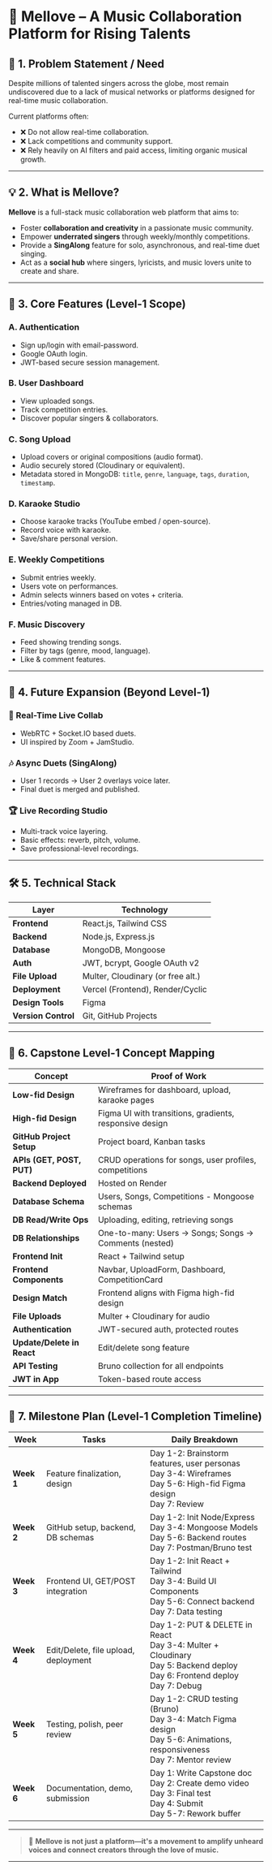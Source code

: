 # 🎵 Mellove – A Music Collaboration Platform for Rising Talents

## 🚨 1. Problem Statement / Need

Despite millions of talented singers across the globe, most remain undiscovered due to a lack of musical networks or platforms designed for real-time music collaboration.

Current platforms often:

- ❌ Do not allow real-time collaboration.
- ❌ Lack competitions and community support.
- ❌ Rely heavily on AI filters and paid access, limiting organic musical growth.

---

## 💡 2. What is Mellove?

**Mellove** is a full-stack music collaboration web platform that aims to:

- Foster **collaboration and creativity** in a passionate music community.
- Empower **underrated singers** through weekly/monthly competitions.
- Provide a **SingAlong** feature for solo, asynchronous, and real-time duet singing.
- Act as a **social hub** where singers, lyricists, and music lovers unite to create and share.

---

## 🌟 3. Core Features (Level-1 Scope)

### A. Authentication

- Sign up/login with email-password.
- Google OAuth login.
- JWT-based secure session management.

### B. User Dashboard

- View uploaded songs.
- Track competition entries.
- Discover popular singers & collaborators.

### C. Song Upload

- Upload covers or original compositions (audio format).
- Audio securely stored (Cloudinary or equivalent).
- Metadata stored in MongoDB: `title`, `genre`, `language`, `tags`, `duration`, `timestamp`.

### D. Karaoke Studio

- Choose karaoke tracks (YouTube embed / open-source).
- Record voice with karaoke.
- Save/share personal version.

### E. Weekly Competitions

- Submit entries weekly.
- Users vote on performances.
- Admin selects winners based on votes + criteria.
- Entries/voting managed in DB.

### F. Music Discovery

- Feed showing trending songs.
- Filter by tags (genre, mood, language).
- Like & comment features.

---

## 🔮 4. Future Expansion (Beyond Level-1)

### 🎤 Real-Time Live Collab

- WebRTC + Socket.IO based duets.
- UI inspired by Zoom + JamStudio.

### 🎶 Async Duets (SingAlong)

- User 1 records → User 2 overlays voice later.
- Final duet is merged and published.

### 🏆 Live Recording Studio

- Multi-track voice layering.
- Basic effects: reverb, pitch, volume.
- Save professional-level recordings.

---

## 🛠 5. Technical Stack

| Layer               | Technology                        |
| ------------------- | --------------------------------- |
| **Frontend**        | React.js, Tailwind CSS            |
| **Backend**         | Node.js, Express.js               |
| **Database**        | MongoDB, Mongoose                 |
| **Auth**            | JWT, bcrypt, Google OAuth v2      |
| **File Upload**     | Multer, Cloudinary (or free alt.) |
| **Deployment**      | Vercel (Frontend), Render/Cyclic  |
| **Design Tools**    | Figma                             |
| **Version Control** | Git, GitHub Projects              |

---

## 🧩 6. Capstone Level-1 Concept Mapping

| Concept                    | Proof of Work                                           |
| -------------------------- | ------------------------------------------------------- |
| **Low-fid Design**         | Wireframes for dashboard, upload, karaoke pages         |
| **High-fid Design**        | Figma UI with transitions, gradients, responsive design |
| **GitHub Project Setup**   | Project board, Kanban tasks                             |
| **APIs (GET, POST, PUT)**  | CRUD operations for songs, user profiles, competitions  |
| **Backend Deployed**       | Hosted on Render                                        |
| **Database Schema**        | Users, Songs, Competitions - Mongoose schemas           |
| **DB Read/Write Ops**      | Uploading, editing, retrieving songs                    |
| **DB Relationships**       | One-to-many: Users → Songs; Songs → Comments (nested)   |
| **Frontend Init**          | React + Tailwind setup                                  |
| **Frontend Components**    | Navbar, UploadForm, Dashboard, CompetitionCard          |
| **Design Match**           | Frontend aligns with Figma high-fid design              |
| **File Uploads**           | Multer + Cloudinary for audio                           |
| **Authentication**         | JWT-secured auth, protected routes                      |
| **Update/Delete in React** | Edit/delete song feature                                |
| **API Testing**            | Bruno collection for all endpoints                      |
| **JWT in App**             | Token-based route access                                |

---

## 📅 7. Milestone Plan (Level-1 Completion Timeline)

| Week       | Tasks                                | Daily Breakdown                                                                                                                           |
| ---------- | ------------------------------------ | ----------------------------------------------------------------------------------------------------------------------------------------- |
| **Week 1** | Feature finalization, design         | Day 1-2: Brainstorm features, user personas <br> Day 3-4: Wireframes <br> Day 5-6: High-fid Figma design <br> Day 7: Review               |
| **Week 2** | GitHub setup, backend, DB schemas    | Day 1-2: Init Node/Express <br> Day 3-4: Mongoose Models <br> Day 5-6: Backend routes <br> Day 7: Postman/Bruno test                      |
| **Week 3** | Frontend UI, GET/POST integration    | Day 1-2: Init React + Tailwind <br> Day 3-4: Build UI Components <br> Day 5-6: Connect backend <br> Day 7: Data testing                   |
| **Week 4** | Edit/Delete, file upload, deployment | Day 1-2: PUT & DELETE in React <br> Day 3-4: Multer + Cloudinary <br> Day 5: Backend deploy <br> Day 6: Frontend deploy <br> Day 7: Debug |
| **Week 5** | Testing, polish, peer review         | Day 1-2: CRUD testing (Bruno) <br> Day 3-4: Match Figma design <br> Day 5-6: Animations, responsiveness <br> Day 7: Mentor review         |
| **Week 6** | Documentation, demo, submission      | Day 1: Write Capstone doc <br> Day 2: Create demo video <br> Day 3: Final test <br> Day 4: Submit <br> Day 5-7: Rework buffer             |

---

> 🔗 **Mellove is not just a platform—it's a movement to amplify unheard voices and connect creators through the love of music.**

---
